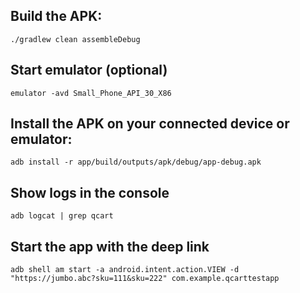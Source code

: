 ## Build the APK:
```
./gradlew clean assembleDebug
```

## Start emulator (optional)
```
emulator -avd Small_Phone_API_30_X86
```

## Install the APK on your connected device or emulator:
```
adb install -r app/build/outputs/apk/debug/app-debug.apk
```

## Show logs in the console
```
adb logcat | grep qcart
```

## Start the app with the deep link
```
adb shell am start -a android.intent.action.VIEW -d "https://jumbo.abc?sku=111&sku=222" com.example.qcarttestapp
```